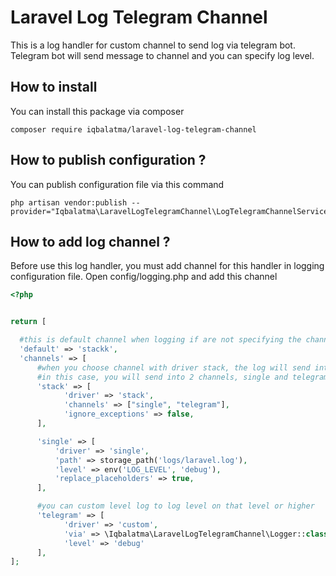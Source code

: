 # Laravel Log Telegram Channel
This is a log handler for custom channel to send log via telegram bot. Telegram bot will send message to channel and you can specify log level.

## How to install
You can install this package via composer
```console
composer require iqbalatma/laravel-log-telegram-channel
```

## How to publish configuration ?
You can publish configuration file via this command
```console
php artisan vendor:publish --provider="Iqbalatma\LaravelLogTelegramChannel\LogTelegramChannelServiceProvider"
```

## How to add log channel ?
Before use this log handler, you must add channel for this handler in logging configuration file. Open config/logging.php and add this channel
```php
<?php


return [

  #this is default channel when logging if are not specifying the channel
  'default' => 'stackk',
  'channels' => [
      #when you choose channel with driver stack, the log will send into multiple channel
      #in this case, you will send into 2 channels, single and telegram.
      'stack' => [
            'driver' => 'stack',
            'channels' => ["single", "telegram"],
            'ignore_exceptions' => false,
      ],

      'single' => [
          'driver' => 'single',
          'path' => storage_path('logs/laravel.log'),
          'level' => env('LOG_LEVEL', 'debug'),
          'replace_placeholders' => true,
      ],

      #you can custom level log to log level on that level or higher
      'telegram' => [
            'driver' => 'custom',
            'via' => \Iqbalatma\LaravelLogTelegramChannel\Logger::class,
            'level' => 'debug'
      ],
];
